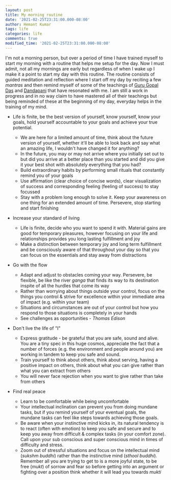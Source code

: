 ```yaml
---
layout: post
title: My morning routine
date: '2021-02-25T23:31:00.000-08:00'
author: Hemant Kumar
tags: life
categories: life
comments: true
modified_time: '2021-02-25T23:31:00.000-08:00'
---
```


I'm not a morning person, but over a period of time I have trained myself to start my morning with a routine that helps me setup for the day. Now I must admit, not all my mornings are early but regardless of when I wake up I make it a point to start my day with this routine. The routine consists of guided meditation and reflection where I start off my day by reciting a few *mantras* and then remind myself of some of the teachings of [Guru Gopal Das](https://twitter.com/gaurgopald) and [Dandapani](https://twitter.com/DandapaniLLC) that have resonated with me. I am still a work in progress and in no way claim to have mastered all of their teachings but being reminded of these at the beginning of my day, everyday helps in the training of my mind.

- Life is finite, be the best version of yourself, know yourself, know your goals, hold yourself accountable to your goals and achieve your true potential.
  - We are here for a limited amount of time, think about the future version of yourself, whether it'll be able to look back and say what an amazing life, I wouldn't have changed it for anything?
  - In the future, you may or may not arrive where you initially set out to but did you arrive at a better place than you started and did you give it your best shot with absolutely everything that you had?
  - Build extraordinary habits by performing small rituals that constantly remind you of your goals
  - Use affirmation (clear choice of concise words), clear visualization of success and corresponding feeling (feeling of success) to stay focussed
  - Stay with a problem long enough to solve it. Keep your awareness on one thing for an extended amount of time. Persevere, stop starting and start finishing

- Increase your standard of living
  - Life is finite, decide who you want to spend it with. Material gains are good for temporary pleasures, however focusing on your life and relationships provides you long lasting fulfillment and joy
  - Make a distinction between temporary joy and long term fulfillment and be consciously aware of that throughout your day so that you can focus on the essentials and stay away from distractions

- Go with the flow
  - Adapt and adjust to obstacles coming your way. Persevere, be flexible, be like the river *ganga* that finds its way to its destination inspite of all the hurdles that come its way
  - Rather than worrying about things outside your control, focus on the things you control & strive for excellence within your immediate area of impact (e.g. within your team)
  - Situations and circumstances are out of your control but how you respond to those situations is completely in your hands
  - See challenges as opportunities - *Thomas Edison*

- Don't live the life of "I"
  - Express gratitude - be grateful that you are safe, sound and alive. You are a tiny spec in this huge cosmos, appreciate the fact that a number of forces (e.g. the environment and people around you) are working in tandem to keep you safe and sound.
  - Train yourself to think about others, think about serving, having a positive impact on others, think about what you can give rather than what you can extract from others
  - You will never face rejection when you want to give rather than take from others

- Find real peace
  - Learn to be comfortable while being uncomfortable
  - Your intellectual inclination can prevent you from doing mundane tasks, but if you remind yourself of your eventual goals, the mundane tasks can feel like steps towards achieving those goals.
  - Be aware when your instinctive mind kicks in, its natural tendency is to react (often with emotion) to keep you safe and secure and to keep you away from difficult & complex tasks (in your comfort zone). Call upon your sub conscious and super conscious mind in times of difficulty and stress.
  - Zoom out of stressful situations and focus on the intellectual mind (*sukshm buddhi*) rather than the instinctive mind (*sthool buddhi*). Remember all you are trying to get to is a more joyful state, to be free (*mukt*) of sorrow and fear so before getting into an argument or fighting over a position think whether it will lead you towards *mukti*
  